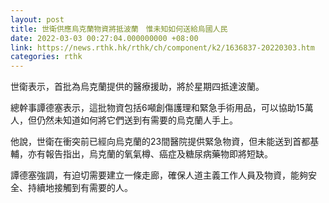 ```yaml
---
layout: post
title: 世衛供應烏克蘭物資將抵波蘭　惟未知如何送給烏國人民
date: 2022-03-03 00:27:04.000000000 +08:00
link: https://news.rthk.hk/rthk/ch/component/k2/1636837-20220303.htm
categories: rthk
---
```


世衛表示，首批為烏克蘭提供的醫療援助，將於星期四抵達波蘭。

總幹事譚德塞表示，這批物資包括6噸創傷護理和緊急手術用品，可以協助15萬人，但仍然未知道如何將它們送到有需要的烏克蘭人手上。

他說，世衛在衝突前已經向烏克蘭的23間醫院提供緊急物資，但未能送到首都基輔，亦有報告指出，烏克蘭的氧氣樽、癌症及糖尿病藥物即將短缺。

譚德塞強調，有迫切需要建立一條走廊，確保人道主義工作人員及物資，能夠安全、持續地接觸到有需要的人。
